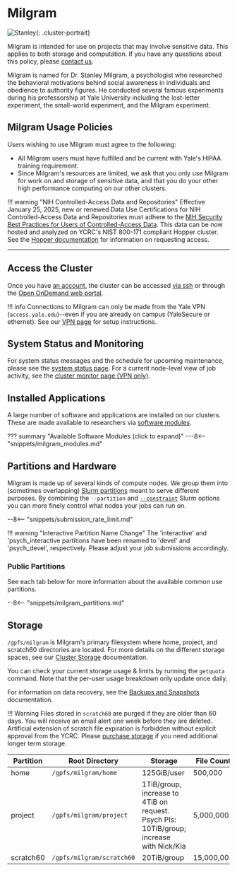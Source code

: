 # Milgram

![Stanley](/img/Stanley-Milgram.jpg){: .cluster-portrait}

Milgram is intended for use on projects that may involve sensitive data. This applies to both storage and computation. If you have any questions about this policy, please [contact us](/#get-help).

Milgram is named for Dr. Stanley Milgram, a psychologist who researched the behavioral motivations behind social awareness in individuals and obedience to authority figures. He conducted several famous experiments during his professorship at Yale University including the lost-letter experiment, the small-world experiment, and the Milgram experiment.

## Milgram Usage Policies

Users wishing to use Milgram must agree to the following:

* All Milgram users must have fulfilled and be current with Yale's HIPAA training requirement.
* Since Milgram's resources are limited, we ask that you only use Milgram for work on and storage of sensitive data, and that you do your other high performance computing on our other clusters.  


!!! warning "NIH Controlled-Access Data and Repositories"
    Effective January 25, 2025, new or renewed Data Use Certifications for NIH Controlled-Access Data and Repositories must adhere to the [NIH Security Best Practices for Users of Controlled-Access Data](https://sharing.nih.gov/sites/default/files/flmngr/NIH-Security-BPs-for-Users-of-Controlled-Access-Data.pdf). This data can be now hosted and analyzed on YCRC's NIST 800-171 compliant Hopper cluster. See the [Hopper documentation](/clusters/hopper) for information on requesting access.

- - -

## Access the Cluster

Once you have [an account](https://research.computing.yale.edu/support/hpc/account-request), the cluster can be accessed [via ssh](/clusters-at-yale/access) or through the [Open OnDemand web portal](/clusters-at-yale/access/ood/).

!!! info
    Connections to Milgram can only be made from the Yale VPN (`access.yale.edu`)--even if you are already on campus (YaleSecure or ethernet). See our [VPN page](/clusters-at-yale/access/vpn) for setup instructions.

## System Status and Monitoring

For system status messages and the schedule for upcoming maintenance, please see the [system status page](https://research.computing.yale.edu/system-status). For a current node-level view of job activity, see the [cluster monitor page (VPN only)](http://cluster.ycrc.yale.edu/milgram/).

## Installed Applications

A large number of software and applications are installed on our clusters.
These are made available to researchers via [software modules](/applications/modules/).

??? summary "Available Software Modules (click to expand)"
    ---8<-- "snippets/milgram_modules.md"

## Partitions and Hardware

Milgram is made up of several kinds of compute nodes. We group them into  (sometimes overlapping) [Slurm partitions](/clusters-at-yale/job-scheduling) meant to serve different purposes. By combining the `--partition` and [`--constraint`](/clusters-at-yale/job-scheduling/resource-requests#features-and-constraints) Slurm options you can more finely control what nodes your jobs can run on.

--8<-- "snippets/submission_rate_limit.md"


!!! warning "Interactive Partition Name Change"
    The 'interactive' and 'psych_interactive partitions have been renamed to 'devel' and 'psych_devel', respectively.  Please adjust your job submissions accordingly.

### Public Partitions

See each tab below for more information about the available common use partitions.

--8<-- "snippets/milgram_partitions.md"

## Storage

`/gpfs/milgram` is Milgram's primary filesystem where home, project, and scratch60 directories are located. For more details on the different storage spaces, see our [Cluster Storage](/data/hpc-storage) documentation.

You can check your current storage usage & limits by running the `getquota` command. Note that the per-user usage breakdown only update once daily.

For information on data recovery, see the [Backups and Snapshots](/data/backups) documentation.

!!! Warning
    Files stored in `scratch60` are purged if they are older than 60 days. You will receive an email alert one week before they are deleted. Artificial extension of scratch file expiration is forbidden without explicit approval from the YCRC. Please [purchase storage](/data/#purchase-additional-storage) if you need additional longer term storage.

|Partition  | Root Directory            | Storage                                 | File Count | Backups | Snapshots |
|-----------|---------------------------|-----------------------------------------|------------|---------|-----------|
| home      | `/gpfs/milgram/home`      | 125GiB/user                             | 500,000    | Yes     | >=2 days  |
| project   | `/gpfs/milgram/project`   | 1TiB/group, increase to 4TiB on request. <br>Psych PIs: 10TiB/group; increase with Nick/Kia | 5,000,000  | Yes     | >=2 days  |
| scratch60 | `/gpfs/milgram/scratch60` | 20TiB/group                             | 15,000,000 | No      | No        |
